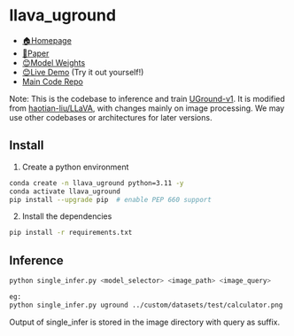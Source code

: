 # llava_uground

- [🏠Homepage](https://osu-nlp-group.github.io/UGround)
- [📖Paper](https://arxiv.org/abs/2410.05243)
- [😊Model Weights](https://huggingface.co/osunlp/UGround)
- [😊Live Demo](https://huggingface.co/spaces/orby-osu/UGround) (Try it out yourself!)
- [Main Code Repo](https://github.com/OSU-NLP-Group/UGround)

Note: This is the codebase to inference and train [UGround-v1](https://github.com/OSU-NLP-Group/UGround). It is modified from [haotian-liu/LLaVA](https://github.com/haotian-liu/LLaVA), with changes mainly on image processing. We may use other codebases or architectures for later versions.

## Install

1. Create a python environment


```bash
conda create -n llava_uground python=3.11 -y
conda activate llava_uground
pip install --upgrade pip  # enable PEP 660 support
```


2. Install the dependencies

```bash
pip install -r requirements.txt
```

## Inference

```bash
python single_infer.py <model_selector> <image_path> <image_query>

eg:
python single_infer.py uground ../custom/datasets/test/calculator.png 'plus button'
```
Output of single_infer is stored in the image directory with query as suffix.
